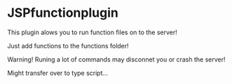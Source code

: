 # JSPfunctionplugin
This plugin alows you to run function files on to the server!

Just add functions to the functions folder!

Warning! Runing a lot of commands may disconnet you or crash the server!

Might transfer over to type script...
